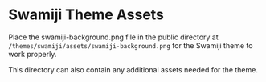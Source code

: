 # Swamiji Theme Assets

Place the swamiji-background.png file in the public directory at `/themes/swamiji/assets/swamiji-background.png` for the Swamiji theme to work properly.

This directory can also contain any additional assets needed for the theme.